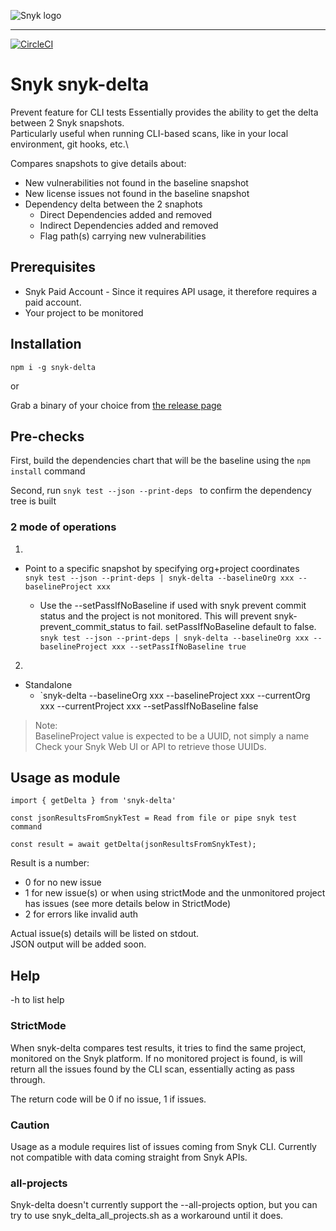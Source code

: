 ![Snyk logo](https://snyk.io/style/asset/logo/snyk-print.svg)

***

<!-- [![Known Vulnerabilities](https://snyk.io/test/github/snyk/snyk-delta/badge.svg)](https://snyk.io/test/github/snyk/snyk-delta) -->
[![CircleCI](https://circleci.com/gh/snyk-tech-services/snyk-delta.svg?style=svg&circle-token=bfb34e49aa301cfa4ef4272541360a475ff95ad4)](https://circleci.com/gh/snyk-tech-services/snyk-delta)

# Snyk snyk-delta
Prevent feature for CLI tests
Essentially provides the ability to get the delta between 2 Snyk snapshots.\
Particularly useful when running CLI-based scans, like in your local environment, git hooks, etc.\

Compares snapshots to give details about:
- New vulnerabilities not found in the baseline snapshot
- New license issues not found in the baseline snapshot
- Dependency delta between the 2 snaphots
    - Direct Dependencies added and removed
    - Indirect Dependencies added and removed
    - Flag path(s) carrying new vulnerabilities

## Prerequisites
- Snyk Paid Account - Since it requires API usage, it therefore requires a paid account.
- Your project to be monitored

## Installation
`npm i -g snyk-delta`

or

 Grab a binary of your choice from [the release page](https://github.com/snyk-tech-services/snyk-delta/releases)

## Pre-checks

First, build the dependencies chart that will be the baseline using the ```npm install``` command

Second, run ```snyk test --json --print-deps ``` to confirm the dependency tree is built

### 2 mode of operations

1. 
- Point to a specific snapshot by specifying org+project coordinates\
    `snyk test --json --print-deps | snyk-delta --baselineOrg xxx --baselineProject xxx`

    - Use the --setPassIfNoBaseline if used with snyk prevent commit status and the project is not monitored. This will prevent snyk-prevent_commit_status to fail.
    setPassIfNoBaseline default to false.\
     `snyk test --json --print-deps | snyk-delta --baselineOrg xxx --baselineProject xxx --setPassIfNoBaseline true`

2.
- Standalone
    - `snyk-delta --baselineOrg xxx --baselineProject xxx --currentOrg xxx --currentProject xxx --setPassIfNoBaseline false

> Note:\
> BaselineProject value is expected to be a UUID, not simply a name\
> Check your Snyk Web UI or API to retrieve those UUIDs.

## Usage as module

```
import { getDelta } from 'snyk-delta'

const jsonResultsFromSnykTest = Read from file or pipe snyk test command

const result = await getDelta(jsonResultsFromSnykTest);
```
Result is a number:
- 0 for no new issue
- 1 for new issue(s) or when using strictMode and the unmonitored project has issues (see more details below in StrictMode)
- 2 for errors like invalid auth

Actual issue(s) details will be listed on stdout.\
JSON output will be added soon.

## Help
-h to list help

### StrictMode
When snyk-delta compares test results, it tries to find the same project, monitored on the Snyk platform.
If no monitored project is found, is will return all the issues found by the CLI scan, essentially acting as pass through.

The return code will be 0 if no issue, 1 if issues.

### Caution
Usage as a module requires list of issues coming from Snyk CLI.
Currently not compatible with data coming straight from Snyk APIs.

### all-projects
Snyk-delta doesn't currently support the --all-projects option, but you can try to use snyk_delta_all_projects.sh as a workaround until it does.

